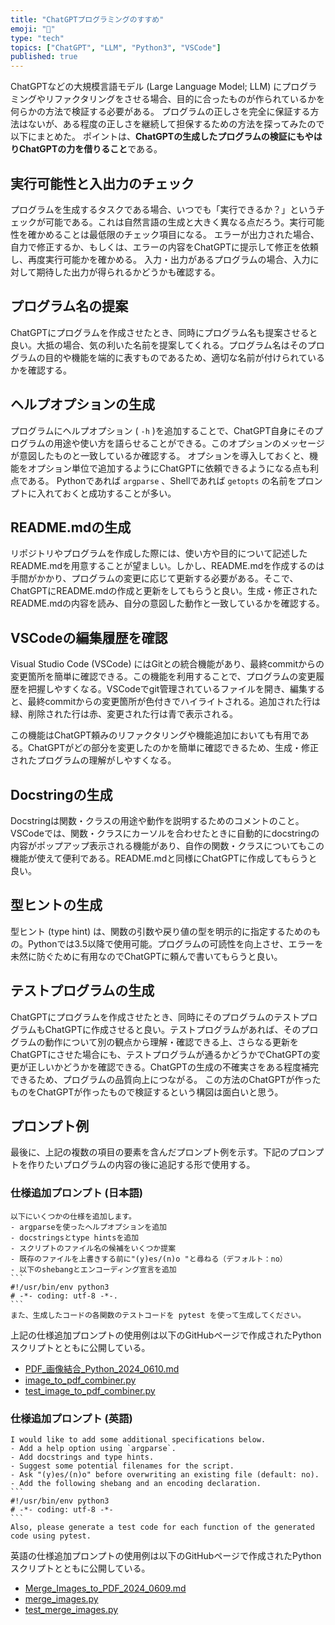 ```yaml
---
title: "ChatGPTプログラミングのすすめ"
emoji: "👀"
type: "tech"
topics: ["ChatGPT", "LLM", "Python3", "VSCode"]
published: true
---
```


ChatGPTなどの大規模言語モデル (Large Language Model; LLM) にプログラミングやリファクタリングをさせる場合、目的に合ったものが作られているかを何らかの方法で検証する必要がある。
プログラムの正しさを完全に保証する方法はないが、ある程度の正しさを継続して担保するための方法を探ってみたので以下にまとめた。
ポイントは、**ChatGPTの生成したプログラムの検証にもやはりChatGPTの力を借りること**である。

## 実行可能性と入出力のチェック

プログラムを生成するタスクである場合、いつでも「実行できるか？」というチェックが可能である。これは自然言語の生成と大きく異なる点だろう。実行可能性を確かめることは最低限のチェック項目になる。
エラーが出力された場合、自力で修正するか、もしくは、エラーの内容をChatGPTに提示して修正を依頼し、再度実行可能かを確かめる。
入力・出力があるプログラムの場合、入力に対して期待した出力が得られるかどうかも確認する。

## プログラム名の提案

ChatGPTにプログラムを作成させたとき、同時にプログラム名も提案させると良い。大抵の場合、気の利いた名前を提案してくれる。プログラム名はそのプログラムの目的や機能を端的に表すものであるため、適切な名前が付けられているかを確認する。

## ヘルプオプションの生成

プログラムにヘルプオプション ( `-h` )を追加することで、ChatGPT自身にそのプログラムの用途や使い方を語らせることができる。このオプションのメッセージが意図したものと一致しているか確認する。
オプションを導入しておくと、機能をオプション単位で追加するようにChatGPTに依頼できるようになる点も利点である。
Pythonであれば `argparse` 、Shellであれば `getopts` の名前をプロンプトに入れておくと成功することが多い。

## README.mdの生成

リポジトリやプログラムを作成した際には、使い方や目的について記述したREADME.mdを用意することが望ましい。しかし、README.mdを作成するのは手間がかかり、プログラムの変更に応じて更新する必要がある。そこで、ChatGPTにREADME.mdの作成と更新をしてもらうと良い。生成・修正されたREADME.mdの内容を読み、自分の意図した動作と一致しているかを確認する。

## VSCodeの編集履歴を確認

Visual Studio Code (VSCode) にはGitとの統合機能があり、最終commitからの変更箇所を簡単に確認できる。この機能を利用することで、プログラムの変更履歴を把握しやすくなる。VSCodeでgit管理されているファイルを開き、編集すると、最終commitからの変更箇所が色付きでハイライトされる。追加された行は緑、削除された行は赤、変更された行は青で表示される。

この機能はChatGPT頼みのリファクタリングや機能追加においても有用である。ChatGPTがどの部分を変更したのかを簡単に確認できるため、生成・修正されたプログラムの理解がしやすくなる。

## Docstringの生成

Docstringは関数・クラスの用途や動作を説明するためのコメントのこと。VSCodeでは、関数・クラスにカーソルを合わせたときに自動的にdocstringの内容がポップアップ表示される機能があり、自作の関数・クラスについてもこの機能が使えて便利である。README.mdと同様にChatGPTに作成してもらうと良い。

## 型ヒントの生成

型ヒント (type hint) は、関数の引数や戻り値の型を明示的に指定するためのもの。Pythonでは3.5以降で使用可能。プログラムの可読性を向上させ、エラーを未然に防ぐために有用なのでChatGPTに頼んで書いてもらうと良い。

## テストプログラムの生成

ChatGPTにプログラムを作成させたとき、同時にそのプログラムのテストプログラムもChatGPTに作成させると良い。テストプログラムがあれば、そのプログラムの動作について別の観点から理解・確認できる上、さらなる更新をChatGPTにさせた場合にも、テストプログラムが通るかどうかでChatGPTの変更が正しいかどうかを確認できる。ChatGPTの生成の不確実さをある程度補完できるため、プログラムの品質向上につながる。
この方法のChatGPTが作ったものをChatGPTが作ったもので検証するという構図は面白いと思う。

## プロンプト例

最後に、上記の複数の項目の要素を含んだプロンプト例を示す。下記のプロンプトを作りたいプログラムの内容の後に追記する形で使用する。

### 仕様追加プロンプト (日本語)

~~~
以下にいくつかの仕様を追加します。
- argparseを使ったヘルプオプションを追加
- docstringsとtype hintsを追加
- スクリプトのファイル名の候補をいくつか提案
- 既存のファイルを上書きする前に"(y)es/(n)o "と尋ねる（デフォルト：no）
- 以下のshebangとエンコーディング宣言を追加
```
#!/usr/bin/env python3
# -*- coding: utf-8 -*-.
```
また、生成したコードの各関数のテストコードを pytest を使って生成してください。
~~~

上記の仕様追加プロンプトの使用例は以下のGitHubページで作成されたPythonスクリプトとともに公開している。

- [PDF_画像結合_Python_2024_0610.md](https://github.com/gptdialogues/codegen-showcase/blob/main/1_merge_images/jp_files/PDF_%E7%94%BB%E5%83%8F%E7%B5%90%E5%90%88_Python_2024_0610.md)
- [image_to_pdf_combiner.py](https://github.com/gptdialogues/codegen-showcase/blob/main/1_merge_images/jp_files/image_to_pdf_combiner.py)
- [test_image_to_pdf_combiner.py](https://github.com/gptdialogues/codegen-showcase/blob/main/1_merge_images/jp_files/test_image_to_pdf_combiner.py)

### 仕様追加プロンプト (英語)

~~~
I would like to add some additional specifications below.
- Add a help option using `argparse`.
- Add docstrings and type hints.
- Suggest some potential filenames for the script.
- Ask "(y)es/(n)o" before overwriting an existing file (default: no). 
- Add the following shebang and an encoding declaration.
```
#!/usr/bin/env python3
# -*- coding: utf-8 -*-
```
Also, please generate a test code for each function of the generated code using pytest.
~~~

英語の仕様追加プロンプトの使用例は以下のGitHubページで作成されたPythonスクリプトとともに公開している。

- [Merge_Images_to_PDF_2024_0609.md](https://github.com/gptdialogues/codegen-showcase/blob/main/1_merge_images/Merge_Images_to_PDF_2024_0609.md)
- [merge_images.py](https://github.com/gptdialogues/codegen-showcase/blob/main/1_merge_images/merge_images.py)
- [test_merge_images.py](https://github.com/gptdialogues/codegen-showcase/blob/main/1_merge_images/test_merge_images.py)
